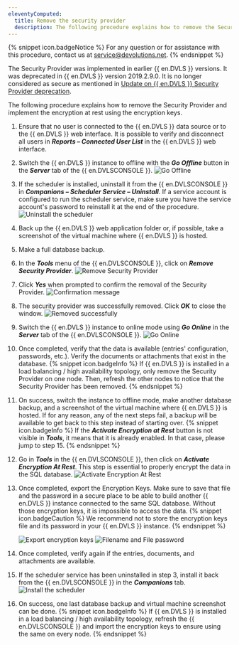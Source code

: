 ```yaml
---
eleventyComputed:
  title: Remove the security provider
  description: The following procedure explains how to remove the Security Provider and implement the encryption at rest using the encryption keys.
---
```

{% snippet icon.badgeNotice %}
For any question or for assistance with this procedure, contact us at [service@devolutions.net](mailto:service@devolutions.net).
{% endsnippet %}

The Security Provider was implemented in earlier {{ en.DVLS }} versions. It was deprecated in {{ en.DVLS }} version 2019.2.9.0. It is no longer considered as secure as mentioned in [Update on {{ en.DVLS }} Security Provider deprecation](https://blog.devolutions.net/2020/02/update-on-devolutions-password-server-security-provider-deprecation).

The following procedure explains how to remove the Security Provider and implement the encryption at rest using the encryption keys.

1. Ensure that no user is connected to the {{ en.DVLS }} data source or to the {{ en.DVLS }} web interface. It is possible to verify and disconnect all users in ***Reports – Connected User List*** in the {{ en.DVLS }} web interface.
1. Switch the {{ en.DVLS }} instance to offline with the ***Go Offline*** button in the ***Server*** tab of the {{ en.DVLSCONSOLE }}.
![Go Offline](https://cdnweb.devolutions.net/docs/docs_en_kb_KB8046.png)
1. If the scheduler is installed, uninstall it from the {{ en.DVLSCONSOLE }} in ***Companions – Scheduler Service – Uninstall***. If a service account is configured to run the scheduler service, make sure you have the service account's password to reinstall it at the end of the procedure.
![Uninstall the scheduler](https://cdnweb.devolutions.net/docs/docs_en_kb_KB8083.png)
1. Back up the {{ en.DVLS }} web application folder or, if possible, take a screenshot of the virtual machine where {{ en.DVLS }} is hosted.
1. Make a full database backup.
1. In the ***Tools*** menu of the {{ en.DVLSCONSOLE }}, click on ***Remove Security Provider***.
![Remove Security Provider](https://cdnweb.devolutions.net/docs/docs_en_kb_KB8047.png)
1. Click ***Yes*** when prompted to confirm the removal of the Security Provider.
![Confirmation message](https://cdnweb.devolutions.net/docs/docs_en_kb_KB8048.png)
1. The security provider was successfully removed. Click ***OK*** to close the window.
![Removed successfully](https://cdnweb.devolutions.net/docs/docs_en_kb_KB8049.png)
1. Switch the {{ en.DVLS }} instance to online mode using ***Go Online*** in the ***Server*** tab of the {{ en.DVLSCONSOLE }}.
![Go Online](https://cdnweb.devolutions.net/docs/docs_en_kb_KB8050.png)
1. Once completed, verify that the data is available (entries' configuration, passwords, etc.). Verify the documents or attachments that exist in the database.
   {% snippet icon.badgeInfo %}
   If {{ en.DVLS }} is installed in a load balancing / high availability topology, only remove the Security Provider on one node. Then, refresh the other nodes to notice that the Security Provider has been removed.
   {% endsnippet %}

1. On success, switch the instance to offline mode, make another database backup, and a screenshot of the virtual machine where {{ en.DVLS }} is hosted. If for any reason, any of the next steps fail, a backup will be available to get back to this step instead of starting over.
   {% snippet icon.badgeInfo %}
   If the ***Activate Encryption at Rest*** button is not visible in ***Tools***, it means that it is already enabled. In that case, please jump to step 15.
   {% endsnippet %}

1. Go in ***Tools*** in the {{ en.DVLSCONSOLE }}, then click on ***Activate Encryption At Rest***. This step is essential to properly encrypt the data in the SQL database.
![Activate Encryption At Rest](https://cdnweb.devolutions.net/docs/docs_en_kb_KB8051.png)
1. Once completed, export the Encryption Keys. Make sure to save that file and the password in a secure place to be able to build another {{ en.DVLS }} instance connected to the same SQL database. Without those encryption keys, it is impossible to access the data.
   {% snippet icon.badgeCaution %}
   We recommend not to store the encryption keys file and its password in your {{ en.DVLS }} instance.
   {% endsnippet %}

   ![Export encryption keys](https://cdnweb.devolutions.net/docs/docs_en_kb_KB8052.png)
   ![Filename and File password](https://cdnweb.devolutions.net/docs/docs_en_kb_KB8053.png)

1. Once completed, verify again if the entries, documents, and attachments are available.
1. If the scheduler service has been uninstalled in step 3, install it back from the {{ en.DVLSCONSOLE }} in the ***Companions*** tab.
![Install the scheduler](https://cdnweb.devolutions.net/docs/docs_en_kb_KB8084.png)
1. On success, one last database backup and virtual machine screenshot can be done.
   {% snippet icon.badgeInfo %}
   If {{ en.DVLS }} is installed in a load balancing / high availability topology, refresh the {{ en.DVLSCONSOLE }} and import the encryption keys to ensure using the same on every node.
   {% endsnippet %}
